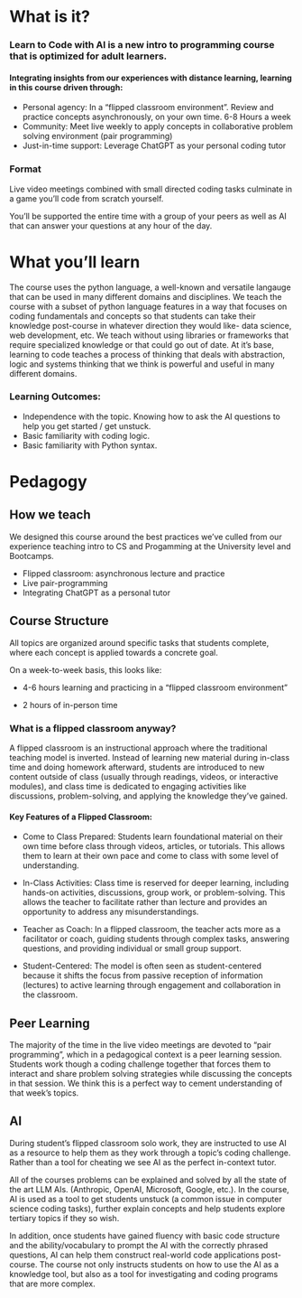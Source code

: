 # What is it?

### Learn to Code with AI is a new intro to programming course that is optimized for adult learners.


#### Integrating insights from our experiences with distance learning, learning in this course driven through:

- Personal agency: In a “flipped classroom environment”. Review and practice concepts asynchronously, on your own time. 6-8 Hours a week
- Community:  Meet live weekly to apply concepts in collaborative problem solving environment (pair programming)
- Just-in-time support: Leverage ChatGPT as your personal coding tutor

### Format

Live video meetings combined with small directed coding tasks culminate in a game you’ll code from scratch yourself.

You’ll be supported the entire time with a group of your peers as well as AI that can answer your questions at any hour of the day.


# What you’ll learn

The course uses the python language, a well-known and versatile langauge that can be used in many different domains and disciplines. We teach the course with a subset of python language features in a way that focuses on coding fundamentals and concepts so that students can take their knowledge post-course in whatever direction they would like- data science, web development, etc. We teach without using libraries or frameworks that require specialized knowledge or that could go out of date. At it’s base, learning to code teaches a process of thinking that deals with abstraction, logic and systems thinking that we think is powerful and useful in many different domains.

### Learning Outcomes:

- Independence with the topic. Knowing how to ask the AI questions to help you get started / get unstuck.
- Basic familiarity with coding logic.
- Basic familiarity with Python syntax.


# Pedagogy

## How we teach

We designed this course around the best practices we’ve culled from our experience teaching intro to CS and Progamming at the University level and Bootcamps.

- Flipped classroom: asynchronous lecture and practice
- Live pair-programming
- Integrating ChatGPT as a personal tutor

## Course Structure

All topics are organized around specific tasks that students complete, where each concept is applied towards a concrete goal.

On a week-to-week basis, this looks like:

- 4-6 hours learning and practicing in a “flipped classroom environment”

- 2 hours of in-person time

### What is a flipped classroom anyway?


A flipped classroom is an instructional approach where the traditional teaching model is inverted. Instead of learning new material during in-class time and doing homework afterward, students are introduced to new content outside of class (usually through readings, videos, or interactive modules), and class time is dedicated to engaging activities like discussions, problem-solving, and applying the knowledge they’ve gained.

#### Key Features of a Flipped Classroom:

- Come to Class Prepared: Students learn foundational material on their own time before class through videos, articles, or tutorials. This allows them to learn at their own pace and come to class with some level of understanding.

- In-Class Activities: Class time is reserved for deeper learning, including hands-on activities, discussions, group work, or problem-solving. This allows the teacher to facilitate rather than lecture and provides an opportunity to address any misunderstandings.

- Teacher as Coach: In a flipped classroom, the teacher acts more as a facilitator or coach, guiding students through complex tasks, answering questions, and providing individual or small group support.

- Student-Centered: The model is often seen as student-centered because it shifts the focus from passive reception of information (lectures) to active learning through engagement and collaboration in the classroom.

## Peer Learning

The majority of the time in the live video meetings are devoted to “pair programming”, which in a pedagogical context is a peer learning session. Students work though a coding challenge together that forces them to interact and share problem solving strategies while discussing the concepts in that session. We think this is a perfect way to cement understanding of that week’s topics.

## AI

During student’s flipped classroom solo work, they are instructed to use AI as a resource to help them as they work through a topic’s coding challenge. Rather than a tool for cheating we see AI as the perfect in-context tutor.

All of the courses problems can be explained and solved by all the state of the art LLM AIs. (Anthropic, OpenAI, Microsoft, Google, etc.). In the course, AI is used as a tool to get students unstuck (a common issue in computer science coding tasks), further explain concepts and help students explore tertiary topics if they so wish.

In addition, once students have gained fluency with basic code structure and the ability/vocabulary to prompt the AI with the correctly phrased questions, AI can help them construct real-world code applications post-course. The course not only instructs students on how to use the AI as a knowledge tool, but also as a tool for investigating and coding programs that are more complex.


